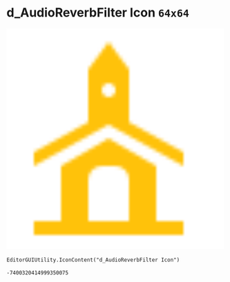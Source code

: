 # d_AudioReverbFilter Icon `64x64`
<img src="/img/d_AudioReverbFilter%20Icon.png" width=512 height=512>

``` CSharp
EditorGUIUtility.IconContent("d_AudioReverbFilter Icon")
```
```
-7400320414999350075
```

